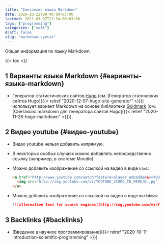 ```yaml
---
title: "Синтаксис языка Markdown"
date: 2020-10-22T09:48:00+03:00
lastmod: 2021-03-07T21:54:00+03:00
tags: ["programming"]
categories: ["soft"]
draft: false
slug: "markdown-syntax"
---
```


Общая информация по языку Markdown.

<!--more-->

{{< toc >}}


## <span class="section-num">1</span> Варианты языка Markdown {#варианты-языка-markdown}

-   Генератор статистических сайтов [Hugo](https://gohugo.io/) (см. [Генератор статических сайтов Hugo]({{< relref "2020-12-07-hugo-site-generator" >}})) использует вариант Markdown на основе библиотеки [Goldmark](https://github.com/yuin/goldmark/) (см. [Синтаксис markdown для генератора сайтов Hugo]({{< relref "2020-11-26-hugo-markdown" >}})).


## <span class="section-num">2</span> Видео youtube {#видео-youtube}

-   Видео youtube нельзя добавить напрямую.
-   В некоторых особых случаях можно добавлять непосредственно ссылку (например, в системе Moodle).
-   Можно добавить изображение со ссылкой на видео в виде `html`:

    ```html
    <a href="http://www.youtube.com/watch?feature=player_embedded&v=YOUTUBE_VIDEO_ID_HERE" target="_blank">
      <img src="http://img.youtube.com/vi/YOUTUBE_VIDEO_ID_HERE/0.jpg" alt="alternative text for search engines" width="240" height="180" border="10" />
    </a>
    ```
-   Можно добавить изображение со ссылкой на видео в виде `markdown`:

    ```markdown
    [![alternative text for search engines](http://img.youtube.com/vi/YOUTUBE_VIDEO_ID_HERE/0.jpg)](http://www.youtube.com/watch?v=YOUTUBE_VIDEO_ID_HERE)
    ```


## <span class="section-num">3</span> Backlinks {#backlinks}

-   [Введение в научное программирование]({{< relref "2020-10-11-introduction-scientific-programming" >}})

